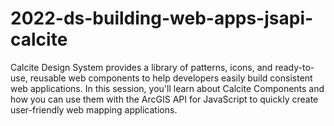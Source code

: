 # 2022-ds-building-web-apps-jsapi-calcite
Calcite Design System provides a library of patterns, icons, and ready-to-use, reusable web components to help developers easily build consistent web applications. In this session, you'll learn about Calcite Components and how you can use them with the ArcGIS API for JavaScript to quickly create user-friendly web mapping applications.


